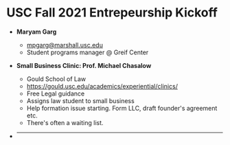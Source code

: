 # USC Fall 2021 Entrepeurship Kickoff

- **Maryam Garg**

  - mpgarg@marshall.usc.edu
  - Student programs manager @ Greif Center

- **Small Business Clinic: Prof. Michael Chasalow**

  - Gould School of Law
  - https://gould.usc.edu/academics/experiential/clinics/
  - Free Legal guidance
  - Assigns law student to small business
  - Help formation issue starting. Form LLC, draft founder's agreement etc.
  - There's often a waiting list. 

- ****